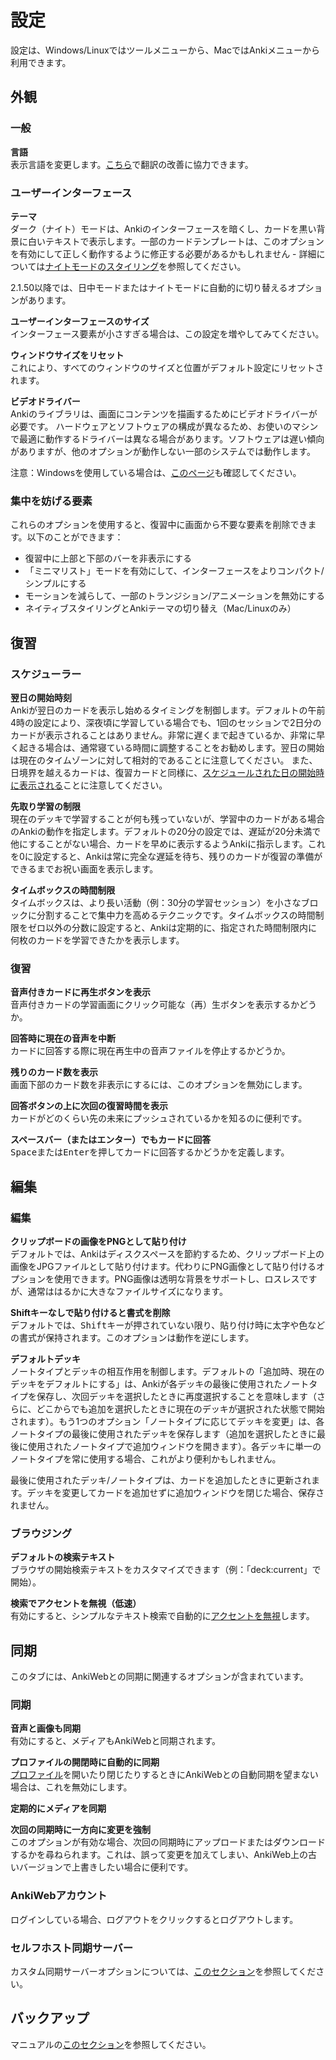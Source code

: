 # 設定

<!-- toc -->

設定は、Windows/Linuxではツールメニューから、MacではAnkiメニューから利用できます。

## 外観

### 一般

**言語**\
表示言語を変更します。[こちら](https://translating.ankiweb.net/)で翻訳の改善に協力できます。

### ユーザーインターフェース

**テーマ**\
ダーク（ナイト）モードは、Ankiのインターフェースを暗くし、カードを黒い背景に白いテキストで表示します。一部のカードテンプレートは、このオプションを有効にして正しく動作するように修正する必要があるかもしれません - 詳細については[ナイトモードのスタイリング](templates/styling.md#night-mode)を参照してください。

2.1.50以降では、日中モードまたはナイトモードに自動的に切り替えるオプションがあります。

**ユーザーインターフェースのサイズ**\
インターフェース要素が小さすぎる場合は、この設定を増やしてみてください。

**ウィンドウサイズをリセット**\
これにより、すべてのウィンドウのサイズと位置がデフォルト設定にリセットされます。

**ビデオドライバー**\
Ankiのライブラリは、画面にコンテンツを描画するためにビデオドライバーが必要です。
ハードウェアとソフトウェアの構成が異なるため、お使いのマシンで最適に動作するドライバーは異なる場合があります。ソフトウェアは遅い傾向がありますが、他のオプションが動作しない一部のシステムでは動作します。

注意：Windowsを使用している場合は、[このページ](./platform/windows/display-issues.md)も確認してください。

### 集中を妨げる要素

これらのオプションを使用すると、復習中に画面から不要な要素を削除できます。以下のことができます：

- 復習中に上部と下部のバーを非表示にする
- 「ミニマリスト」モードを有効にして、インターフェースをよりコンパクト/シンプルにする
- モーションを減らして、一部のトランジション/アニメーションを無効にする
- ネイティブスタイリングとAnkiテーマの切り替え（Mac/Linuxのみ）

## 復習

### スケジューラー

**翌日の開始時刻**\
Ankiが翌日のカードを表示し始めるタイミングを制御します。デフォルトの午前4時の設定により、深夜頃に学習している場合でも、1回のセッションで2日分のカードが表示されることはありません。非常に遅くまで起きているか、非常に早く起きる場合は、通常寝ている時間に調整することをお勧めします。翌日の開始は現在のタイムゾーンに対して相対的であることに注意してください。
また、日境界を越えるカードは、復習カードと同様に、[スケジュールされた日の開始時に表示される](./deck-options.md#day-boundaries)ことに注意してください。

**先取り学習の制限**\
現在のデッキで学習することが何も残っていないが、学習中のカードがある場合のAnkiの動作を指定します。デフォルトの20分の設定では、遅延が20分未満で他にすることがない場合、カードを早めに表示するようAnkiに指示します。これを0に設定すると、Ankiは常に完全な遅延を待ち、残りのカードが復習の準備ができるまでお祝い画面を表示します。

**タイムボックスの時間制限**\
タイムボックスは、より長い活動（例：30分の学習セッション）を小さなブロックに分割することで集中力を高めるテクニックです。タイムボックスの時間制限をゼロ以外の分数に設定すると、Ankiは定期的に、指定された時間制限内に何枚のカードを学習できたかを表示します。

### 復習

**音声付きカードに再生ボタンを表示**\
音声付きカードの学習画面にクリック可能な（再）生ボタンを表示するかどうか。

**回答時に現在の音声を中断**\
カードに回答する際に現在再生中の音声ファイルを停止するかどうか。

**残りのカード数を表示**\
画面下部のカード数を非表示にするには、このオプションを無効にします。

**回答ボタンの上に次回の復習時間を表示**\
カードがどのくらい先の未来にプッシュされているかを知るのに便利です。

**スペースバー（またはエンター）でもカードに回答**\
<kbd>Space</kbd>または<kbd>Enter</kbd>を押してカードに回答するかどうかを定義します。

## 編集

### 編集

**クリップボードの画像をPNGとして貼り付け**\
デフォルトでは、Ankiはディスクスペースを節約するため、クリップボード上の画像をJPGファイルとして貼り付けます。代わりにPNG画像として貼り付けるオプションを使用できます。PNG画像は透明な背景をサポートし、ロスレスですが、通常ははるかに大きなファイルサイズになります。

**Shiftキーなしで貼り付けると書式を削除**\
デフォルトでは、<kbd>Shift</kbd>キーが押されていない限り、貼り付け時に太字や色などの書式が保持されます。このオプションは動作を逆にします。

**デフォルトデッキ**\
ノートタイプとデッキの相互作用を制御します。デフォルトの「追加時、現在のデッキをデフォルトにする」は、Ankiが各デッキの最後に使用されたノートタイプを保存し、次回デッキを選択したときに再度選択することを意味します（さらに、どこからでも追加を選択したときに現在のデッキが選択された状態で開始されます）。もう1つのオプション「ノートタイプに応じてデッキを変更」は、各ノートタイプの最後に使用されたデッキを保存します（追加を選択したときに最後に使用されたノートタイプで追加ウィンドウを開きます）。各デッキに単一のノートタイプを常に使用する場合、これがより便利かもしれません。

最後に使用されたデッキ/ノートタイプは、カードを追加したときに更新されます。デッキを変更してカードを追加せずに追加ウィンドウを閉じた場合、保存されません。

### ブラウジング

**デフォルトの検索テキスト**\
ブラウザの開始検索テキストをカスタマイズできます（例：「deck:current」で開始）。

**検索でアクセントを無視（低速）**\
有効にすると、シンプルなテキスト検索で自動的に[アクセントを無視](./searching.md#ignoring-accentscombining-characters)します。

## 同期

このタブには、AnkiWebとの同期に関連するオプションが含まれています。

### 同期

**音声と画像も同期**\
有効にすると、メディアもAnkiWebと同期されます。

**プロファイルの開閉時に自動的に同期**\
[プロファイル](./profiles.md)を開いたり閉じたりするときにAnkiWebとの自動同期を望まない場合は、これを無効にします。

**定期的にメディアを同期**

**次回の同期時に一方向に変更を強制**\
このオプションが有効な場合、次回の同期時にアップロードまたはダウンロードするかを尋ねられます。これは、誤って変更を加えてしまい、AnkiWeb上の古いバージョンで上書きしたい場合に便利です。

### AnkiWebアカウント

ログインしている場合、ログアウトをクリックするとログアウトします。

### セルフホスト同期サーバー

カスタム同期サーバーオプションについては、[このセクション](./sync-server.md)を参照してください。

## バックアップ

マニュアルの[このセクション](backups.md#automatic-backups)を参照してください。